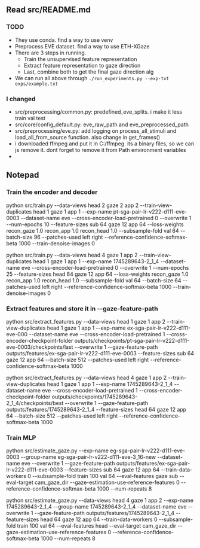 ## Read src/README.md

### TODO 
- They use conda. find a way to use venv
- Preprocess EVE dataset. find a way to use ETH-XGaze
- There are 3 steps in running.
    - Train the unsupervised feature representation
    - Extract feature representation to gaze direction
    - Last, combine both to get the final gaze direction alg
- We can run all above through `./run_experiments.py --exp-txt exps/example.txt`

### I changed

- src/preprocessing/common.py: predefined_eve_splits. i make it less train val test
- src/core/config_default.py: eve_raw_path and eve_preprocessed_path
- src/preprocessing/eve.py: add logging on process_all_stimuli and load_all_from_source function. also change in get_frames()
- i downloaded ffmpeg and put it in C:/ffmpeg. its a binary files, so we can js remove it. dont forget to remove it from Path environment variables
- 

## Notepad

### Train the encoder and decoder
python src/train.py --data-views head 2 gaze 2 app 2 --train-view-duplicates head 1 gaze 1 app 1 --exp-name pt-sga-pair-lr-v222-d111-eve-0003 --dataset-name eve --cross-encoder-load-pretrained 0 --overwrite 1 --num-epochs 10 --feature-sizes sub 64 gaze 12 app 64 --loss-weights recon_gaze 1.0 recon_app 1.0 recon_head 1.0 --subsample-fold val 64 --batch-size 96 --patches-used left right --reference-confidence-softmax-beta 1000 --train-denoise-images 0

python src/train.py --data-views head 4 gaze 1 app 2 --train-view-duplicates head 1 gaze 1 app 1 --exp-name 1745289643-2_1_4 --dataset-name eve --cross-encoder-load-pretrained 0 --overwrite 1 --num-epochs 25 --feature-sizes head 64 gaze 12 app 64 --loss-weights recon_gaze 1.0 recon_app 1.0 recon_head 1.0 --subsample-fold val 64 --batch-size 64 --patches-used left right --reference-confidence-softmax-beta 1000 --train-denoise-images 0

### Extract features and store it in --gaze-feature-path
python src/extract_features.py --data-views head 1 gaze 1 app 2 --train-view-duplicates head 1 gaze 1 app 1 --exp-name ex-sga-pair-lr-v222-d111-eve-000 --dataset-name eve --cross-encoder-load-pretrained 1 --cross-encoder-checkpoint-folder outputs/checkpoints/pt-sga-pair-lr-v222-d111-eve-0003/checkpoints/last --overwrite 1 --gaze-feature-path outputs/features/ex-sga-pair-lr-v222-d111-eve-0003 --feature-sizes sub 64 gaze 12 app 64 --batch-size 512 --patches-used left right --reference-confidence-softmax-beta 1000

python src/extract_features.py --data-views head 4 gaze 1 app 2 --train-view-duplicates head 1 gaze 1 app 1 --exp-name 1745289643-2_1_4 --dataset-name eve --cross-encoder-load-pretrained 1 --cross-encoder-checkpoint-folder outputs/checkpoints/1745289643-2_1_4/checkpoints/best --overwrite 1 --gaze-feature-path outputs/features/1745289643-2_1_4 --feature-sizes head 64 gaze 12 app 64 --batch-size 512 --patches-used left right --reference-confidence-softmax-beta 1000

### Train MLP
python src/estimate_gaze.py --exp-name eg-sga-pair-lr-v222-d111-eve-0003 --group-name eg-sga-pair-lr-v222-d111-eve-3_16-new --dataset-name eve --overwrite 1 --gaze-feature-path outputs/features/ex-sga-pair-lr-v222-d111-eve-0003 --feature-sizes sub 64 gaze 12 app 64 --train-data-workers 0 --subsample-fold train 100 val 64 --eval-features gaze sub --eval-target cam_gaze_dir --gaze-estimation-use-reference-features 0 --reference-confidence-softmax-beta 1000 --num-repeats 8

python src/estimate_gaze.py --data-views head 4 gaze 1 app 2 --exp-name 1745289643-2_1_4 --group-name 1745289643-2_1_4 --dataset-name eve --overwrite 1 --gaze-feature-path outputs/features/1745289643-2_1_4 --feature-sizes head 64 gaze 12 app 64 --train-data-workers 0 --subsample-fold train 100 val 64 --eval-features head --eval-target cam_gaze_dir --gaze-estimation-use-reference-features 0 --reference-confidence-softmax-beta 1000 --num-repeats 8
